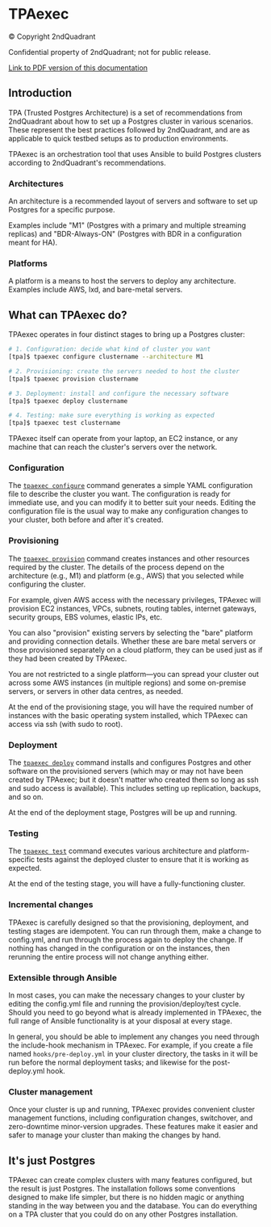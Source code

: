 # TPAexec

© Copyright 2ndQuadrant

Confidential property of 2ndQuadrant; not for public release.

[Link to PDF version of this documentation](tpaexec.pdf)

## Introduction

TPA (Trusted Postgres Architecture) is a set of recommendations from
2ndQuadrant about how to set up a Postgres cluster in various scenarios.
These represent the best practices followed by 2ndQuadrant, and are as
applicable to quick testbed setups as to production environments.

TPAexec is an orchestration tool that uses Ansible to build Postgres
clusters according to 2ndQuadrant's recommendations.

### Architectures

An architecture is a recommended layout of servers and software to set
up Postgres for a specific purpose.

Examples include "M1" (Postgres with a primary and multiple streaming
replicas) and "BDR-Always-ON" (Postgres with BDR in a configuration
meant for HA).

### Platforms

A platform is a means to host the servers to deploy any architecture.
Examples include AWS, lxd, and bare-metal servers.

## What can TPAexec do?

TPAexec operates in four distinct stages to bring up a Postgres cluster:

```bash
# 1. Configuration: decide what kind of cluster you want
[tpa]$ tpaexec configure clustername --architecture M1

# 2. Provisioning: create the servers needed to host the cluster
[tpa]$ tpaexec provision clustername

# 3. Deployment: install and configure the necessary software
[tpa]$ tpaexec deploy clustername

# 4. Testing: make sure everything is working as expected
[tpa]$ tpaexec test clustername
```

TPAexec itself can operate from your laptop, an EC2 instance, or any
machine that can reach the cluster's servers over the network.

### Configuration

The [``tpaexec configure``](tpaexec-configure.md)
command generates a simple YAML configuration file to describe the
cluster you want. The configuration is ready for immediate use, and you
can modify it to better suit your needs. Editing the configuration file
is the usual way to make any configuration changes to your cluster,
both before and after it's created.

### Provisioning

The [``tpaexec provision``](tpaexec-provision.md)
command creates instances and other resources required by the cluster.
The details of the process depend on the architecture (e.g., M1) and
platform (e.g., AWS) that you selected while configuring the cluster.

For example, given AWS access with the necessary privileges, TPAexec
will provision EC2 instances, VPCs, subnets, routing tables, internet
gateways, security groups, EBS volumes, elastic IPs, etc.

You can also "provision" existing servers by selecting the "bare"
platform and providing connection details. Whether these are bare metal
servers or those provisioned separately on a cloud platform, they can be
used just as if they had been created by TPAexec.

You are not restricted to a single platform—you can spread your cluster
out across some AWS instances (in multiple regions) and some on-premise
servers, or servers in other data centres, as needed.

At the end of the provisioning stage, you will have the required number
of instances with the basic operating system installed, which TPAexec
can access via ssh (with sudo to root).

### Deployment

The [``tpaexec deploy``](tpaexec-deploy.md)
command installs and configures Postgres and other software on the
provisioned servers (which may or may not have been created by TPAexec;
but it doesn't matter who created them so long as ssh and sudo access is
available). This includes setting up replication, backups, and so on.

At the end of the deployment stage, Postgres will be up and running.

### Testing

The [``tpaexec test``](tpaexec-test.md) command executes various
architecture and platform-specific tests against the deployed cluster to
ensure that it is working as expected.

At the end of the testing stage, you will have a fully-functioning
cluster.

### Incremental changes

TPAexec is carefully designed so that the provisioning, deployment, and
testing stages are idempotent. You can run through them, make a change
to config.yml, and run through the process again to deploy the change.
If nothing has changed in the configuration or on the instances, then
rerunning the entire process will not change anything either.

### Extensible through Ansible

In most cases, you can make the necessary changes to your cluster by
editing the config.yml file and running the provision/deploy/test cycle.
Should you need to go beyond what is already implemented in TPAexec, the
full range of Ansible functionality is at your disposal at every stage.

In general, you should be able to implement any changes you need through
the include-hook mechanism in TPAexec. For example, if you create a file
named ``hooks/pre-deploy.yml`` in your cluster directory, the tasks in
it will be run before the normal deployment tasks; and likewise for the
post-deploy.yml hook.

### Cluster management

Once your cluster is up and running, TPAexec provides convenient cluster
management functions, including configuration changes, switchover, and
zero-downtime minor-version upgrades. These features make it easier and
safer to manage your cluster than making the changes by hand.

## It's just Postgres

TPAexec can create complex clusters with many features configured, but
the result is just Postgres. The installation follows some conventions
designed to make life simpler, but there is no hidden magic or anything
standing in the way between you and the database. You can do everything
on a TPA cluster that you could do on any other Postgres installation.

